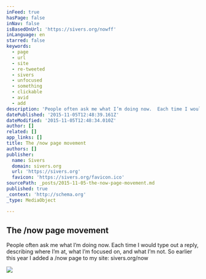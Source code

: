 ```yaml
---
inFeed: true
hasPage: false
inNav: false
isBasedOnUrl: 'https://sivers.org/nowff'
inLanguage: en
starred: false
keywords:
  - page
  - url
  - site
  - re-tweeted
  - sivers
  - unfocused
  - something
  - clickable
  - avid
  - add
description: 'People often ask me what I’m doing now.  Each time I would type out a reply, describing where I’m at, what I’m focused on, and what I’m not.  So earlier this year I added a /now page to my site: sivers.org/now'
datePublished: '2015-11-05T12:48:39.161Z'
dateModified: '2015-11-05T12:48:34.010Z'
author: []
related: []
app_links: []
title: The /now page movement
authors: []
publisher:
  name: Sivers
  domain: sivers.org
  url: 'https://sivers.org'
  favicon: 'https://sivers.org/favicon.ico'
sourcePath: _posts/2015-11-05-the-now-page-movement.md
published: true
_context: 'http://schema.org'
_type: MediaObject

---
```

<article style=""><h1>The /now page movement</h1><p>People often ask me what I’m doing now.  Each time I would type out a reply, describing where I’m at, what I’m focused on, and what I’m not.  So earlier this year I added a /now page to my site: sivers.org/now</p><img src="https://sivers.org/images/dancing-guy.jpg" /></article>